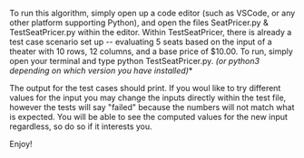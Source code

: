 To run this algorithm, simply open up a code editor (such as VSCode, or any other platform supporting Python), and open the files SeatPricer.py & TestSeatPricer.py within the editor. 
Within TestSeatPricer, there is already a test case scenario set up -- evaluating 5 seats based on the input of a theater with 10 rows, 12 columns, and a base price of $10.00.
To run, simply open your terminal and type python TestSeatPricer.py.       **(or python3* depending on which version you have installed)**

The output for the test cases should print. If you woul like to try different values for the input you may change the inputs directly within the test file, however the tests will say "failed" because the numbers will not match what is expected. You will be able to see the computed values for the new input regardless, so do so if it interests you.

Enjoy! 
